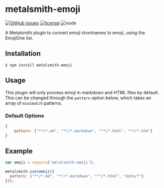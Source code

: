 # metalsmith-emoji
[![GitHub issues](https://img.shields.io/github/issues/tech4him1/metalsmith-emoji.svg)](https://github.com/tech4him1/metalsmith-emoji/issues) [![license](https://img.shields.io/github/license/tech4him1/metalsmith-emoji.svg)](https://github.com/tech4him1/metalsmith-emoji/blob/master/LICENSE) ![node](https://img.shields.io/node/v/metalsmith-emoji.svg)

  A Metalsmith plugin to convert emoji shortnames to emoji, using the EmojiOne list.

## Installation

    $ npm install metalsmith-emoji

## Usage

  This plugin will only process emoji in markdown and HTML files by default. This can be changed through the `pattern` option below, which takes an array of `minimatch` patterns.

### Default Options

```js
{
    pattern: ["**/*.md", "**/*.markdown", "**/*.html", "**/*.htm"]
}
```

## Example

```js
var emoji = require('metalsmith-emoji');

metalsmith.use(emoji({
  pattern: ["**/*.md", "**/*.markdown", "**/*.html", "data/*"]
}));
```
